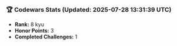 ### 🏆 Codewars Stats (Updated: 2025-07-28 13:31:39 UTC)

- **Rank:** 8 kyu
- **Honor Points:** 3
- **Completed Challenges:** 1
